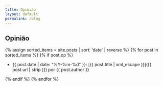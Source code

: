 ```yaml
---
title: Opinião
layout: default
permalink: /blog
---
```


## Opinião

{% assign sorted_items = site.posts | sort: 'date' | reverse %}
{% for post in sorted_items %}
{% if post.op %}

* {{ post.date | date: "%Y-%m-%d" }}: [{{ post.title | xml_escape }}]({{ post.url | strip }}) por {{ post.author }}

{% endif  %}
{% endfor %}
